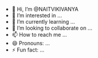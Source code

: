 - 👋 Hi, I’m @NAITVIKIVANYA
- 👀 I’m interested in ...
- 🌱 I’m currently learning ...
- 💞️ I’m looking to collaborate on ...
- 📫 How to reach me ...
- 😄 Pronouns: ...
- ⚡ Fun fact: ...

<!---
NAITVIKIVANYA/NAITVIKIVANYA is a ✨ special ✨ repository because its `README.md` (this file) appears on your GitHub profile.
You can click the Preview link to take a look at your changes.
--->
